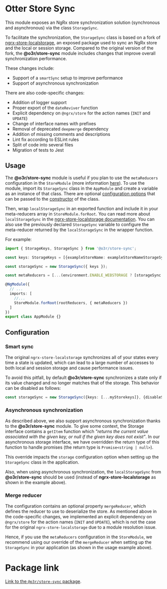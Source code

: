 # Otter Store Sync

This module exposes an NgRx store synchronization solution (synchronous and asynchronous) via the class `StorageSync`.

To facilitate the synchronization, the `StorageSync` class is based on a fork of [ngrx-store-localstorage](https://github.com/btroncone/ngrx-store-localstorage), an exposed package used to sync an NgRx store and the local or session storage.
Compared to the original version of the fork, the **@o3r/store-sync** module includes changes that improve overall synchronization performance.

These changes include:

- Support of a `smartSync` setup to improve performance
- Support of asynchronous synchronization

There are also code-specific changes:

- Addition of logger support
- Proper export of the `dateReviver` function
- Explicit dependency on `@ngrx/store` for the action names (`INIT` and `UPDATE`)
- Change of interface names with prefixes
- Removal of deprecated `deepmerge` dependency
- Addition of missing comments and descriptions
- Lint fix according to ESLint rules
- Split of code into several files
- Migration of tests to Jest

## Usage

The **@o3r/store-sync** module is useful if you plan to use the `metaReducers` configuration in the `StoreModule` (more information [here](https://ngrx.io/guide/store/metareducers)).
To use the module, import its `StorageSync` class in the `AppModule` and create a variable as an instance of that class.
There are optional [configuration options](https://github.com/AmadeusITGroup/otter/blob/main/packages/%40o3r/store-sync/src/core/interfaces.ts)
that can be passed to the [constructor](https://github.com/AmadeusITGroup/otter/blob/main/packages/%40o3r/store-sync/src/core/storage-sync.ts)
of the class.

Then, wrap `localStorageSync` in an exported function and include it in your meta-reducers array in `StoreModule.forRoot`. You can read more about
`localStorageSync` in the [ngrx-store-localstorage documentation](https://github.com/btroncone/ngrx-store-localstorage/blob/master/README.md).
You can also use the previously declared `StorageSync` variable to configure the meta-reducer returned by the `localStorageSync` in the wrapper function.

For example:

```typescript
import { StorageKeys, StorageSync } from '@o3r/store-sync';

const keys: StorageKeys = [{exampleStoreName: exampleStoreNameStorageSync}];

const storageSync = new StorageSync({ keys });

const metaReducers = [...(environment.ENABLE_WEBSTORAGE ? [storageSync.localStorageSync()] : [])];

@NgModule({
  // ...
  imports: [
    //...
    StoreModule.forRoot(rootReducers, { metaReducers })
  ]
})
export class AppModule {}
```

## Configuration

### Smart sync

The original `ngrx-store-localstorage` synchronizes all of your states every time a state is updated, which can lead to a large number
of accesses to both local and session storage and cause performance issues.

To avoid this pitfall, by default **@o3r/store-sync** synchronizes a state only if its value changed and no longer matches that of
the storage.
This behavior can be disabled as follows:

```typescript
const storageSync = new StorageSync({keys: [...myStorekeys]}, {disableSmartSync: true});
```

### Asynchronous synchronization

As described above, we also support asynchronous synchronization thanks to the **@o3r/store-sync** module. To give some context, the Storage interface
contains a `getItem` function which *"returns the current value associated with the given key, or null if the given key does not exist"*. In our
asynchronous storage interface, we have overridden the return type of this function to handle promises (the return type is `Promise<string | null>`).

This override impacts the `storage` configuration option when setting up the `StorageSync` class in the application.

Also, when using asynchronous synchronization, the `localStorageSync` from **@o3r/store-sync** should be used (instead of **ngrx-store-localstorage** as shown in the example above).

### Merge reducer

The configuration contains an optional property `mergeReducer`, which defines the reducer to use to deserialize the store. As mentioned above in
the code-specific changes, we implemented an explicit dependency on `@ngrx/store` for the action names (`INIT` and `UPDATE`), which is not the case
for the original `ngrx-store-localstorage` due to a module resolution issue.

Hence, if you use the `metaReducers` configuration in the `StoreModule`, we recommend using our override of the `mergeReducer` when setting up the `StorageSync` in your application
(as shown in the usage example above).

# Package link

[Link to the `@o3r/store-sync` package](https://github.com/AmadeusITGroup/otter/blob/main/packages/%40o3r/store-sync/README.md).
